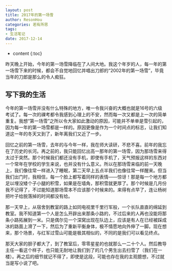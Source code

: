```yaml
---
layout: post
title: 2017年的第一场雪
author: ResonHou
categories: 若有所思
tags:
- 生活笔记
date: 2017-12-14
---
```


* content
{:toc}

昨天晚上开始，今年的第一场雪降临在了人间大地。我这个年岁的人，每一年的第一场雪下来的时候，都会不自觉地回忆并唱出刀郎的“2002年的第一场雪”，毕竟当年的刀郎是那么的令人痴狂。<!-- more -->




## 写下我的生活
今年的第一场雪并没有什么特殊的地方，唯一令我兴奋的大概也就是16号的六级考试了。每一次的祼考都令我感到心理上的不安，然而每一次又都是上一次的简单重复。我想“第一场雪”之所以令大家如此激动的原因，可能并不单单是雪引起的，因为每一年的第一场雪都是一样的。原因更像是作为一个时间点的标志，让我们知道这一年的冬天又到了，新年离我们又近了一步。

回忆之前的第一场雪，去年的与今年一样，我在师大读研，不悲不喜。前年的我忘在了历史的长河。再之前的，我只能回忆出高一那年的第一场雪，因为那场雪来得太过于突然。那个时候我们都还没有手机，即使有手机了，天气预报这样的东西对一个常年在学校的学生来说，也并没有什么意义。所以在那场雪来临的前一天晚上，我们像往常一样进入了睡眠，第二天早上五点半我们也像往常一样醒来。但当我们出门时，我相信，每一个脸上都写着同样的表情——惊讶！那是每一个地方都足以埋没矮个子小腿的积雪，如果是在墙角，那积雪就更厚了。那个时候是几月份我不记得了，不过能知道那场雪本不应该那个时候来的。来得有点早了，连让杨树把叶子给脱落掉的时间都没有给。

那一天早上，从宿舍到教室的路上如同电视里千里行军般，一个长队直直的绵延到教室。我不知道第一个人是怎么开辟出来那条小路的，不过后来的人再也没能将那条小路拓展到一米。只是偶尔见一个深窝出现在队边上，应该是有人在已经被踩成冰的路面上滑了一下，然后为了重新平衡身体，极不情愿地向外伸了一脚。现在想来，那个场景，与红军过雪山可能是极其相似的，不同的是我们可以看见终点。

那天大家的胆子都大了，到了教室后，零零星星的也就那么一二十个人。然后教导主任一看这个样子，也只能无耐地让我们到了的几个男生出去扫雪了（我们在一楼）。再之后的细节就记不得了，即使是这段，可能也存在我的主观臆想，不过就当是写小说了吧。
